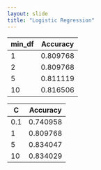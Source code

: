 ```yaml
---
layout: slide
title: "Logistic Regression"
---
```



| min_df |  Accuracy|
|-------------------|----------|
|      1  |0.809768|
|      2  |0.809768|
|      5 | 0.811119|
|     10|  0.816506|


| C  |Accuracy|
|-------------------|----------|
|  0.1 | 0.740958 |
|    1 | 0.809768 |
|    5 | 0.834047 |
|   10 | 0.834029 |

